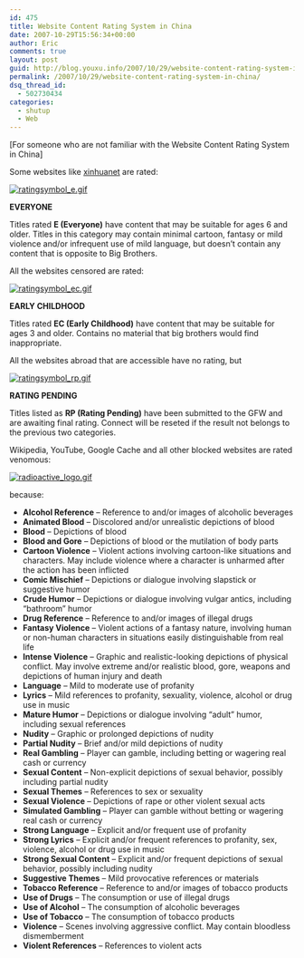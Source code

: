 ```yaml
---
id: 475
title: Website Content Rating System in China
date: 2007-10-29T15:56:34+00:00
author: Eric
comments: true
layout: post
guid: http://blog.youxu.info/2007/10/29/website-content-rating-system-in-china/
permalink: /2007/10/29/website-content-rating-system-in-china/
dsq_thread_id:
  - 502730434
categories:
  - shutup
  - Web
---
```

[For someone who are not familiar with the Website Content Rating System in China]

Some websites like [xinhuanet](http://www.xinhuanet.com/) are rated:
  
[![ratingsymbol_e.gif](http://blog.youxu.info/wp-content/uploads/2007/10/ratingsymbol_e.gif)](http://blog.youxu.info/wp-content/uploads/2007/10/ratingsymbol_e.gif "ratingsymbol_e.gif")
  
**EVERYONE**
  
Titles rated **E (Everyone)** have content that may be suitable for ages 6 and older. Titles in this category may contain minimal cartoon, fantasy or mild violence and/or infrequent use of mild language, but doesn&#8217;t contain any content that is opposite to Big Brothers.

All the websites censored are rated:
  
[![ratingsymbol_ec.gif](http://blog.youxu.info/wp-content/uploads/2007/10/ratingsymbol_ec.gif)](http://blog.youxu.info/wp-content/uploads/2007/10/ratingsymbol_ec.gif "ratingsymbol_ec.gif")
  
**EARLY CHILDHOOD**
  
Titles rated **EC (Early Childhood)** have content that may be suitable for ages 3 and older. Contains no material that big brothers would find inappropriate.

All the websites abroad that are accessible have no rating, but
  
[![ratingsymbol_rp.gif](http://blog.youxu.info/wp-content/uploads/2007/10/ratingsymbol_rp.gif)](http://blog.youxu.info/wp-content/uploads/2007/10/ratingsymbol_rp.gif "ratingsymbol_rp.gif")
  
**RATING PENDING**
  
Titles listed as **RP (Rating Pending)** have been submitted to the GFW and are awaiting final rating. Connect will be reseted if the result not belongs to the previous two categories.

Wikipedia, YouTube, Google Cache and all other blocked websites are rated venomous:
  
[![radioactive_logo.gif](http://blog.youxu.info/wp-content/uploads/2007/10/radioactive_logo.gif)](http://blog.youxu.info/wp-content/uploads/2007/10/radioactive_logo.gif "radioactive_logo.gif")
  
because:

  *  **Alcohol Reference** &#8211; Reference to and/or images of alcoholic beverages
  * **Animated Blood** &#8211; Discolored and/or unrealistic depictions of blood
  * **Blood** &#8211; Depictions of blood
  * **Blood and Gore** &#8211; Depictions of blood or the mutilation of body parts
  * **Cartoon Violence** &#8211; Violent actions involving cartoon-like situations and characters. May include violence where a character is unharmed after the action has been inflicted
  * **Comic Mischief** &#8211; Depictions or dialogue involving slapstick or suggestive humor
  * **Crude Humor** &#8211; Depictions or dialogue involving vulgar antics, including “bathroom” humor
  * **Drug Reference** &#8211; Reference to and/or images of illegal drugs
  * **Fantasy Violence** &#8211; Violent actions of a fantasy nature, involving human or non-human characters in situations easily distinguishable from real life
  * **Intense Violence** &#8211; Graphic and realistic-looking depictions of physical conflict. May involve extreme and/or realistic blood, gore, weapons and depictions of human injury and death
  * **Language** &#8211; Mild to moderate use of profanity
  * **Lyrics** &#8211; Mild references to profanity, sexuality, violence, alcohol or drug use in music
  * **Mature Humor** &#8211; Depictions or dialogue involving &#8220;adult&#8221; humor, including sexual references
  * **Nudity** &#8211; Graphic or prolonged depictions of nudity
  * **Partial Nudity** &#8211; Brief and/or mild depictions of nudity
  * **Real Gambling** &#8211; Player can gamble, including betting or wagering real cash or currency
  * **Sexual Content** &#8211; Non-explicit depictions of sexual behavior, possibly including partial nudity
  * **Sexual Themes** &#8211; References to sex or sexuality
  * **Sexual Violence** &#8211; Depictions of rape or other violent sexual acts
  * **Simulated Gambling** &#8211; Player can gamble without betting or wagering real cash or currency
  * **Strong Language** &#8211; Explicit and/or frequent use of profanity
  * **Strong Lyrics** &#8211; Explicit and/or frequent references to profanity, sex, violence, alcohol or drug use in music
  * **Strong Sexual Content** &#8211; Explicit and/or frequent depictions of sexual behavior, possibly including nudity
  * **Suggestive Themes** &#8211; Mild provocative references or materials
  * **Tobacco Reference** &#8211; Reference to and/or images of tobacco products
  * **Use of Drugs** &#8211; The consumption or use of illegal drugs
  * **Use of Alcohol** &#8211; The consumption of alcoholic beverages
  * **Use of Tobacco** &#8211; The consumption of tobacco products
  * **Violence** &#8211; Scenes involving aggressive conflict. May contain bloodless dismemberment
  * **Violent References** &#8211; References to violent acts
